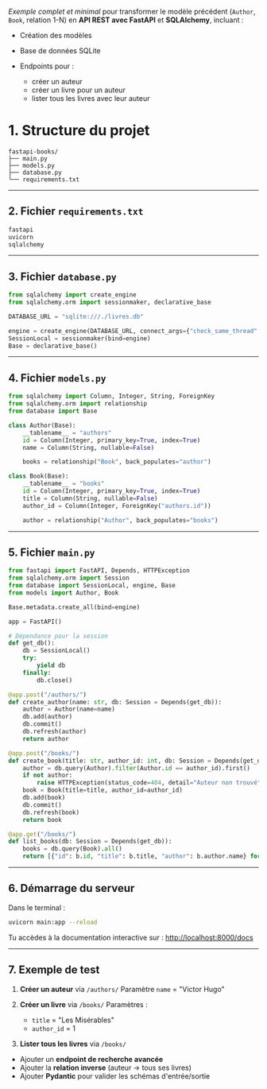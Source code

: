 *Exemple complet et minimal* pour transformer le modèle précédent (`Author`, `Book`, relation 1-N) en **API REST avec FastAPI** et **SQLAlchemy**, incluant :

* Création des modèles
* Base de données SQLite
* Endpoints pour :

  * créer un auteur
  * créer un livre pour un auteur
  * lister tous les livres avec leur auteur



## <h1 id="1-structure-fastapi">1. Structure du projet</h1>

```
fastapi-books/
├── main.py
├── models.py
├── database.py
└── requirements.txt
```

---

## <h2 id="2-dependances">2. Fichier `requirements.txt`</h2>

```txt
fastapi
uvicorn
sqlalchemy
```

---

## <h2 id="3-fichier-database-py">3. Fichier `database.py`</h2>

```python
from sqlalchemy import create_engine
from sqlalchemy.orm import sessionmaker, declarative_base

DATABASE_URL = "sqlite:///./livres.db"

engine = create_engine(DATABASE_URL, connect_args={"check_same_thread": False})
SessionLocal = sessionmaker(bind=engine)
Base = declarative_base()
```

---

## <h2 id="4-fichier-models-py">4. Fichier `models.py`</h2>

```python
from sqlalchemy import Column, Integer, String, ForeignKey
from sqlalchemy.orm import relationship
from database import Base

class Author(Base):
    __tablename__ = "authors"
    id = Column(Integer, primary_key=True, index=True)
    name = Column(String, nullable=False)

    books = relationship("Book", back_populates="author")

class Book(Base):
    __tablename__ = "books"
    id = Column(Integer, primary_key=True, index=True)
    title = Column(String, nullable=False)
    author_id = Column(Integer, ForeignKey("authors.id"))

    author = relationship("Author", back_populates="books")
```

---

## <h2 id="5-fichier-main-py">5. Fichier `main.py`</h2>

```python
from fastapi import FastAPI, Depends, HTTPException
from sqlalchemy.orm import Session
from database import SessionLocal, engine, Base
from models import Author, Book

Base.metadata.create_all(bind=engine)

app = FastAPI()

# Dépendance pour la session
def get_db():
    db = SessionLocal()
    try:
        yield db
    finally:
        db.close()

@app.post("/authors/")
def create_author(name: str, db: Session = Depends(get_db)):
    author = Author(name=name)
    db.add(author)
    db.commit()
    db.refresh(author)
    return author

@app.post("/books/")
def create_book(title: str, author_id: int, db: Session = Depends(get_db)):
    author = db.query(Author).filter(Author.id == author_id).first()
    if not author:
        raise HTTPException(status_code=404, detail="Auteur non trouvé")
    book = Book(title=title, author_id=author_id)
    db.add(book)
    db.commit()
    db.refresh(book)
    return book

@app.get("/books/")
def list_books(db: Session = Depends(get_db)):
    books = db.query(Book).all()
    return [{"id": b.id, "title": b.title, "author": b.author.name} for b in books]
```

---

## <h2 id="6-demarrage">6. Démarrage du serveur</h2>

Dans le terminal :

```bash
uvicorn main:app --reload
```

Tu accèdes à la documentation interactive sur :
[http://localhost:8000/docs](http://localhost:8000/docs)

---

## <h2 id="7-tests">7. Exemple de test</h2>

1. **Créer un auteur** via `/authors/`
   Paramètre `name` = "Victor Hugo"

2. **Créer un livre** via `/books/`
   Paramètres :

   * `title` = "Les Misérables"
   * `author_id` = 1

3. **Lister tous les livres** via `/books/`



* Ajouter un **endpoint de recherche avancée** 
* Ajouter la **relation inverse** (auteur → tous ses livres) 
* Ajouter **Pydantic** pour valider les schémas d'entrée/sortie 
